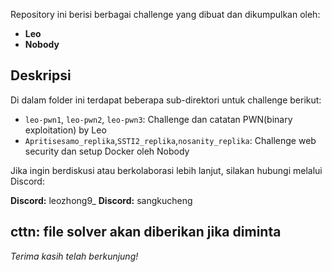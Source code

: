 
Repository ini berisi berbagai challenge yang dibuat dan dikumpulkan oleh:

* **Leo**
* **Nobody**

## Deskripsi

Di dalam folder ini terdapat beberapa sub-direktori untuk challenge berikut:

* `leo-pwn1`, `leo-pwn2`, `leo-pwn3`: Challenge dan catatan PWN(binary exploitation) by Leo
* `Apritisesamo_replika`,`SSTI2_replika`,`nosanity_replika`: Challenge web security dan setup Docker oleh Nobody


Jika ingin berdiskusi atau berkolaborasi lebih lanjut, silakan hubungi melalui Discord:

**Discord:** leozhong9_
**Discord:** sangkucheng


cttn: file solver akan diberikan jika diminta
---

*Terima kasih telah berkunjung!*
